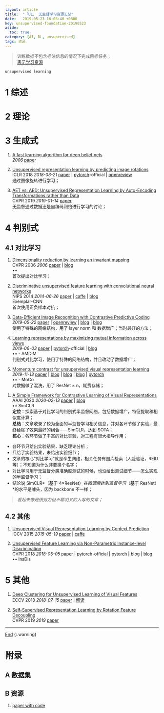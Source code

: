```yaml
---
layout: article
title:  "「DL」 无监督学习资源汇总"
date:   2019-05-23 16:08:40 +0800
key: unsupervised-foundation-20190523
aside:
  toc: true
category: [AI, DL, unsupervised]
tags: 资源
---
```

<span id='head'></span>
>训练数据不包含标注信息的情况下完成目标任务；    
[表示学习资源](/ai/dl/representation/2020/02/20/foundation.html)    

`unsupervised learning`

<!--more-->

# 1 综述

# 2 理论

# 3 生成式
1. [A fast learning algorithm for deep belief nets](https://www.cs.toronto.edu/~hinton/absps/fastnc.pdf)   
*2006* [paper](https://www.cs.toronto.edu/~hinton/absps/fastnc.pdf)   

1. [Unsupervised representation learning by predicting image rotations](http://cn.arxiv.org/abs/1803.07728)    
ICLR 2018 *2018-03-21* [paper](https://arxiv.org/abs/1803.07728) | [pytorch](https://github.com/gidariss/FeatureLearningRotNet)-official | [openreview](https://openreview.net/forum?id=r1tJKuyRZ)     
通过图像旋转进行学习；   

1. [AET vs. AED: Unsupervised Representation Learning by Auto-Encoding Transformations rather than Data](http://cn.arxiv.org/abs/1901.04596)    
CVPR 2019 *2019-01-14* [paper](https://arxiv.org/abs/1901.04596)    
无监督通过数据还是自编码网络进行学习的讨论；   


# 4 判别式
## 4.1 对比学习
1. [Dimensionality reduction by learning an invariant mapping](http://yann.lecun.com/exdb/publis/pdf/hadsell-chopra-lecun-06.pdf)    
CVPR 2006 *2006* [paper](http://yann.lecun.com/exdb/publis/pdf/hadsell-chopra-lecun-06.pdf) | [blog](https://blog.csdn.net/zhaoyin214/article/details/94396243)       
$\bullet \bullet$   
首次提出对比学习；   

1. [Discriminative unsupervised feature learning with convolutional neural networks](http://cn.arxiv.org/abs/1406.6909)    
NIPS 2014 *2014-06-26* [paper](https://arxiv.org/abs/1406.6909v2) | [caffe](https://github.com/yihui-he/Exemplar-CNN) | [blog](https://zhuanlan.zhihu.com/p/34269303)     
Exemplar-CNN    
首次使用正负样本对抗；   

1. [Data-Efficient Image Recognition with Contrastive Predictive Coding](http://cn.arxiv.org/abs/1905.09272)   
*2019-05-22* [paper](https://arxiv.org/abs/1905.09272) | [openreview](https://openreview.net/forum?id=rJerHlrYwH) | [blog](https://blog.csdn.net/u010420283/article/details/94160244) | [blog](https://zhuanlan.zhihu.com/p/75517749)     
使用了特殊的网络结构，用了 layer norm 和 数据增广；当时最好的方法；    

1. [Learning representations by maximizing mutual information across views](http://cn.arxiv.org/abs/1906.00910)     
*2019-06-03* [paper](https://arxiv.org/abs/1906.00910) | [pytorch](https://github.com/Philip-Bachman/amdim-public)-official | [blog](https://www.zhihu.com/question/355779873/answer/896850345)       
$\bullet \bullet$ - AMDIM     
判别式对比学习，使用了特殊的网络结构，并且改动了数据增广；   

1. [Momentum contrast for unsupervised visual representation learning](http://cn.arxiv.org/abs/1911.05722)    
*2019-11-13* [paper](https://arxiv.org/abs/1911.05722) | [blog](https://www.zhihu.com/question/355779873) | [blog](https://blog.csdn.net/Nin7a/article/details/103311103) | [blog](https://lixiuyu.cc/2019/12/25/MoCo/) | [pytorch](https://github.com/HobbitLong/CMC)   
$\bullet \bullet$ - MoCo        
对数据做了混洗，用了 ResNet × n，耗费存储；   

<span id="SimCLR"> </span>
1. [A Simple Framework for Contrastive Learning of Visual Representations](http://cn.arxiv.org/abs/2002.05709)    
AAAI 2020 *2020-02-13* [paper](https://arxiv.org/abs/2002.05709) | [blog](https://m.thepaper.cn/newsDetail_forward_6019161)    
$\bullet \bullet$ SimCLR    
**定位**：探索基于对比学习的判别式半监督网络，包括数据增广，特征提取和相似度计算；    
**总结**：文章收录了较为全面的半监督学习相关信息，并对各环节做了实验，最终给除了效果最好的组合——SimCLR，达到 SOTA；   
**核心**：各环节做了丰富的对比实验，对工程有很大指导作用；  
>
- 各环节只给出实验结果，缺乏理论分析；    
- 只给了实验结果，未给出实验细节；   
- 文章的核心“对比学习”就是孪生网络，相关任务有图片检索（人脸验证，REID 等）；不知道为什么非要换个名字；   
- 对比学习用于无监督分类准确度测试的时候，也没给出测试细节——怎么实现的半监督学习；    
- 结论说 SimCLR*（基于 4×ResNet）*在微调后达到监督学习*（基于 ResNet）*的水平是噱头，因为 backbone 不一样；   
>
>*看起来像是很努力但不聪明又的人写的文章；*    

## 4.2 其他
1. [Unsupervised Visual Representation Learning by Context Prediction](http://cn.arxiv.org/abs/1505.05192)    
ICCV 2015 *2015-05-19* [paper](https://arxiv.org/abs/1505.05192) | [caffe](https://github.com/cdoersch/deepcontext)      

1. [Unsupervised Feature Learning via Non-Parametric Instance-level Discrimination](http://cn.arxiv.org/abs/1805.01978)    
CVPR 2018 *2018-05-05* [paper](https://arxiv.org/abs/1805.01978) | [pytorch](https://github.com/zhirongw/lemniscate.pytorch)-official | [pytorch](https://github.com/HobbitLong/CMC) | [blog](https://zhuanlan.zhihu.com/p/37097100) | [blog](https://zhuanlan.zhihu.com/p/91347205)     
$\bullet \bullet$ InsDis    

# 5 其他
1. [Deep Clustering for Unsupervised Learning of Visual Features](http://cn.arxiv.org/abs/1807.05520)   
ECCV 2018 *2018-07-15* [paper](https://arxiv.org/abs/1807.05520) | [解读](/ai/cv/unsupervised/paper_reading/2019/03/04/Deep-Clustering-for-Unsupervised-Learning-of-Visual-Features.html)    

1. [Self-Supervised Representation Learning by Rotation Feature Decoupling](http://openaccess.thecvf.com/content_CVPR_2019/papers/Feng_Self-Supervised_Representation_Learning_by_Rotation_Feature_Decoupling_CVPR_2019_paper.pdf)    
CVPR 2019 *2019* [paper](http://openaccess.thecvf.com/content_CVPR_2019/papers/Feng_Self-Supervised_Representation_Learning_by_Rotation_Feature_Decoupling_CVPR_2019_paper.pdf)    


-------------------  
[End](#head)
{:.warning}  
# 附录
## A 数据集
## B 资源
1. [paper with code](https://paperswithcode.com/task/unsupervised-representation-learning)    
